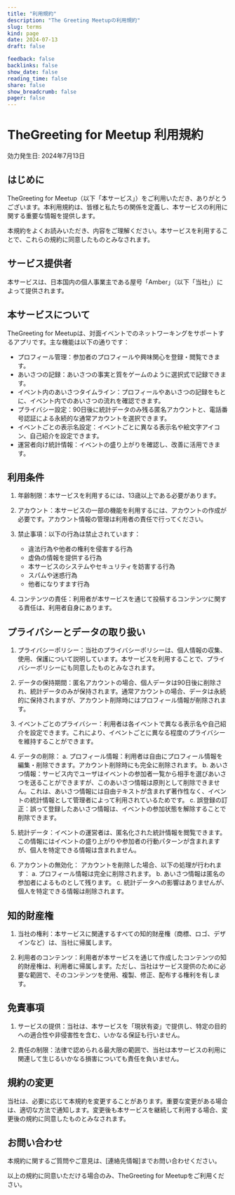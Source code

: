 ```yaml
---
title: "利用規約"
description: "The Greeting Meetupの利用規約"
slug: terms
kind: page
date: 2024-07-13
draft: false

feedback: false
backlinks: false
show_date: false
reading_time: false
share: false
show_breadcrumb: false
pager: false
---
```


# TheGreeting for Meetup 利用規約

効力発生日: 2024年7月13日

## はじめに

TheGreeting for Meetup（以下「本サービス」）をご利用いただき、ありがとうございます。本利用規約は、皆様と私たちの関係を定義し、本サービスの利用に関する重要な情報を提供します。

本規約をよくお読みいただき、内容をご理解ください。本サービスを利用することで、これらの規約に同意したものとみなされます。

## サービス提供者

本サービスは、日本国内の個人事業主である屋号「Amber」（以下「当社」）によって提供されます。

## 本サービスについて

TheGreeting for Meetupは、対面イベントでのネットワーキングをサポートするアプリです。主な機能は以下の通りです：

- プロフィール管理：参加者のプロフィールや興味関心を登録・閲覧できます。
- あいさつの記録：あいさつの事実と質をゲームのように選択式で記録できます。
- イベント内のあいさつタイムライン：プロフィールやあいさつの記録をもとに、イベント内でのあいさつの流れを確認できます。
- プライバシー設定：90日後に統計データのみ残る匿名アカウントと、電話番号認証による永続的な通常アカウントを選択できます。
- イベントごとの表示名設定：イベントごとに異なる表示名や絵文字アイコン、自己紹介を設定できます。
- 運営者向け統計情報：イベントの盛り上がりを確認し、改善に活用できます。

## 利用条件

1. 年齢制限：本サービスを利用するには、13歳以上である必要があります。

2. アカウント：本サービスの一部の機能を利用するには、アカウントの作成が必要です。アカウント情報の管理は利用者の責任で行ってください。

3. 禁止事項：以下の行為は禁止されています：
   - 違法行為や他者の権利を侵害する行為
   - 虚偽の情報を提供する行為
   - 本サービスのシステムやセキュリティを妨害する行為
   - スパムや迷惑行為
   - 他者になりすます行為

4. コンテンツの責任：利用者が本サービスを通じて投稿するコンテンツに関する責任は、利用者自身にあります。

## プライバシーとデータの取り扱い
<a id="privacyPolicy"></a>

1. プライバシーポリシー：当社のプライバシーポリシーは、個人情報の収集、使用、保護について説明しています。本サービスを利用することで、プライバシーポリシーにも同意したものとみなされます。

2. データの保持期間：匿名アカウントの場合、個人データは90日後に削除され、統計データのみが保持されます。通常アカウントの場合、データは永続的に保持されますが、アカウント削除時にはプロフィール情報が削除されます。

3. イベントごとのプライバシー：利用者は各イベントで異なる表示名や自己紹介を設定できます。これにより、イベントごとに異なる程度のプライバシーを維持することができます。

4. データの削除：
   <a id="deleteData"></a>
   a. プロフィール情報：利用者は自由にプロフィール情報を編集・削除できます。アカウント削除時にも完全に削除されます。
   b. あいさつ情報：サービス内でユーザはイベントの参加者一覧から相手を選びあいさつを送ることができますが、このあいさつ情報は原則として削除できません。これは、あいさつ情報には自由テキストが含まれず著作性なく、イベントの統計情報として管理者によって利用されているためです。
   c. 誤登録の訂正：誤って登録したあいさつ情報は、イベントの参加状態を解除することで削除できます。

5. 統計データ：イベントの運営者は、匿名化された統計情報を閲覧できます。この情報にはイベントの盛り上がりや参加者の行動パターンが含まれますが、個人を特定できる情報は含まれません。

6. アカウントの無効化：
   <a id="deactivateAccount"></a>
   アカウントを削除した場合、以下の処理が行われます：
   a. プロフィール情報は完全に削除されます。
   b. あいさつ情報は匿名の参加者によるものとして残ります。
   c. 統計データへの影響はありませんが、個人を特定できる情報は削除されます。

## 知的財産権

1. 当社の権利：本サービスに関連するすべての知的財産権（商標、ロゴ、デザインなど）は、当社に帰属します。

2. 利用者のコンテンツ：利用者が本サービスを通じて作成したコンテンツの知的財産権は、利用者に帰属します。ただし、当社はサービス提供のために必要な範囲で、そのコンテンツを使用、複製、修正、配布する権利を有します。

## 免責事項

1. サービスの提供：当社は、本サービスを「現状有姿」で提供し、特定の目的への適合性や非侵害性を含む、いかなる保証も行いません。

2. 責任の制限：法律で認められる最大限の範囲で、当社は本サービスの利用に関連して生じるいかなる損害についても責任を負いません。

## 規約の変更

当社は、必要に応じて本規約を変更することがあります。重要な変更がある場合は、適切な方法で通知します。変更後も本サービスを継続して利用する場合、変更後の規約に同意したものとみなされます。

## お問い合わせ

本規約に関するご質問やご意見は、[連絡先情報]までお問い合わせください。

以上の規約に同意いただける場合のみ、TheGreeting for Meetupをご利用ください。
